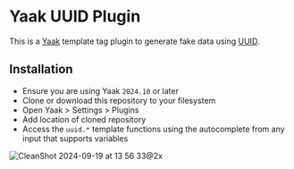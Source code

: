 # Yaak UUID Plugin

This is a [Yaak](https://yaak.app) template tag plugin to generate fake data
using [UUID](https://github.com/uuidjs/uuid).

## Installation

- Ensure you are using Yaak `2024.10` or later
- Clone or download this repository to your filesystem
- Open Yaak > Settings > Plugins
- Add location of cloned repository
- Access the `uuid.*` template functions using the autocomplete from any input that
  supports variables 

![CleanShot 2024-09-19 at 13 56 33@2x](https://github.com/user-attachments/assets/2f935110-4af2-4236-a50d-18db5454176d)